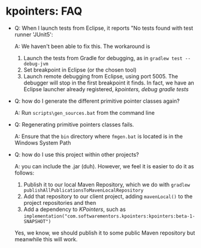 # kpointers: FAQ

- Q: When I launch tests from Eclipse, it reports "No tests found with test runner 'JUnit5':

  A: We haven't been able to fix this. The workaround is
  
  1. Launch the tests from Gradle for debugging, as in ``gradlew test --debug-jvm``
  2. Set breakpoint in Eclipse (or the chosen tool)
  3. Launch remote debugging from Eclipse, using port 5005. The debugger will stop in the first breakpoint it finds. In fact, we have an Eclipse launcher already registered, _kpointers, debug gradle tests_

- Q: how do I generate the different primitive pointer classes again?

  A: Run ``scripts\gen_sources.bat`` from the command line

- Q: Regenerating primitive pointers classes fails.
  
  A: Ensure that the ``bin`` directory where ``fmgen.bat`` is located is in the Windows System Path

- Q: how do I use this project within other projects?

  A: you can include the .jar (duh). However, we feel it is easier to do it as follows:
  
  1. Publish it to our local Maven Repository, which we do with ``gradlew publishAllPublicationsToMavenLocalRepository``
  2. Add that repository to our client project, adding ``mavenLocal()`` to the project repositories and then 
  3. Add a dependency to _KPointers_, such as ``implementation("com.softwarementors.kpointers:kpointers:beta-1-SNAPSHOT")``

  Yes, we know, we should publish it to some public Maven repository but meanwhile this will work.
